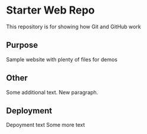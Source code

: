 # Starter Web Repo

This repository is for showing how Git and GitHub work

## Purpose

Sample website with plenty of files for demos

## Other
Some additional text. 
New paragraph.

## Deployment
Depoyment text
Some more text